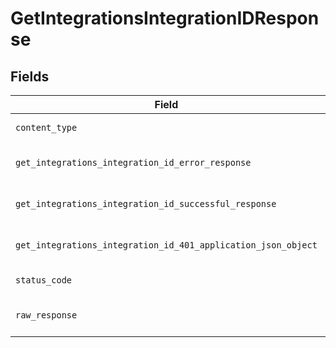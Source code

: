# GetIntegrationsIntegrationIDResponse


## Fields

| Field                                                                                                                                    | Type                                                                                                                                     | Required                                                                                                                                 | Description                                                                                                                              |
| ---------------------------------------------------------------------------------------------------------------------------------------- | ---------------------------------------------------------------------------------------------------------------------------------------- | ---------------------------------------------------------------------------------------------------------------------------------------- | ---------------------------------------------------------------------------------------------------------------------------------------- |
| `content_type`                                                                                                                           | *str*                                                                                                                                    | :heavy_check_mark:                                                                                                                       | HTTP response content type for this operation                                                                                            |
| `get_integrations_integration_id_error_response`                                                                                         | [Optional[shared.GetIntegrationsIntegrationIDErrorResponse]](../../models/shared/getintegrationsintegrationiderrorresponse.md)           | :heavy_minus_sign:                                                                                                                       | GET /integrations/:integration_id Error response                                                                                         |
| `get_integrations_integration_id_successful_response`                                                                                    | [Optional[shared.GetIntegrationsIntegrationIDSuccessfulResponse]](../../models/shared/getintegrationsintegrationidsuccessfulresponse.md) | :heavy_minus_sign:                                                                                                                       | GET /integrations/:integration_id Successful response                                                                                    |
| `get_integrations_integration_id_401_application_json_object`                                                                            | [Optional[GetIntegrationsIntegrationID401ApplicationJSON]](../../models/operations/getintegrationsintegrationid401applicationjson.md)    | :heavy_minus_sign:                                                                                                                       | Returned when the authentication header was invalid or missing.                                                                          |
| `status_code`                                                                                                                            | *int*                                                                                                                                    | :heavy_check_mark:                                                                                                                       | HTTP response status code for this operation                                                                                             |
| `raw_response`                                                                                                                           | [requests.Response](https://requests.readthedocs.io/en/latest/api/#requests.Response)                                                    | :heavy_minus_sign:                                                                                                                       | Raw HTTP response; suitable for custom response parsing                                                                                  |